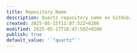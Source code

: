 ```yaml
---
title: Repository Name
description: Quartz repository name on GitHub.
created: 2025-05-15T11:07:52Z+0200
modified: 2025-05-17T18:47:50Z+0200
publish: true
default_value: '`"quartz"`'
---
```

